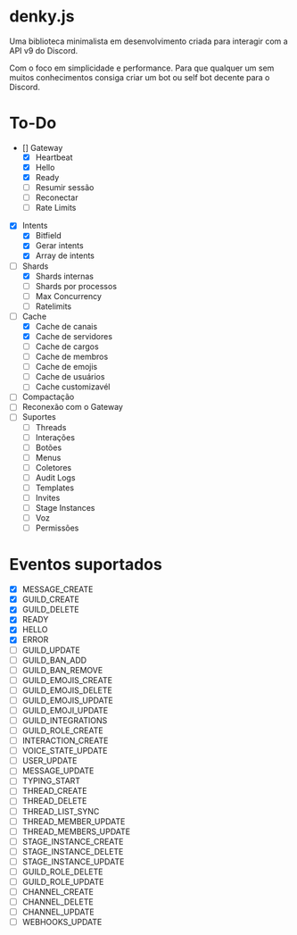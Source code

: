 # denky.js
Uma biblioteca minimalista em desenvolvimento criada para interagir com a API v9 do Discord.

Com o foco em simplicidade e performance. Para que qualquer um sem muitos conhecimentos consiga criar um bot ou self bot decente para o Discord.

# To-Do
 - [] Gateway
    - [x] Heartbeat
    - [x] Hello
    - [x] Ready
    - [ ] Resumir sessão
    - [ ] Reconectar
    - [ ] Rate Limits
 - [x] Intents
    - [x] Bitfield
    - [x] Gerar intents
    - [x] Array de intents 
 - [ ] Shards
    - [x] Shards internas
    - [ ] Shards por processos
    - [ ] Max Concurrency
    - [ ] Ratelimits
 - [ ] Cache
    - [x] Cache de canais
    - [x] Cache de servidores
    - [ ] Cache de cargos
    - [ ] Cache de membros
    - [ ] Cache de emojis
    - [ ] Cache de usuários
    - [ ] Cache customizavél
 - [ ] Compactação
 - [ ] Reconexão com o Gateway
 - [ ] Suportes
     - [ ] Threads
     - [ ] Interações
     - [ ] Botões
     - [ ] Menus
     - [ ] Coletores
     - [ ] Audit Logs
     - [ ] Templates
     - [ ] Invites
     - [ ] Stage Instances
     - [ ] Voz
     - [ ] Permissões

# Eventos suportados
 - [x] MESSAGE_CREATE
 - [x] GUILD_CREATE
 - [x] GUILD_DELETE
 - [x] READY
 - [x] HELLO
 - [x] ERROR
 - [ ] GUILD_UPDATE
 - [ ] GUILD_BAN_ADD
 - [ ] GUILD_BAN_REMOVE
 - [ ] GUILD_EMOJIS_CREATE
 - [ ] GUILD_EMOJIS_DELETE
 - [ ] GUILD_EMOJIS_UPDATE
 - [ ] GUILD_EMOJI_UPDATE
 - [ ] GUILD_INTEGRATIONS
 - [ ] GUILD_ROLE_CREATE
 - [ ] INTERACTION_CREATE
 - [ ] VOICE_STATE_UPDATE
 - [ ] USER_UPDATE
 - [ ] MESSAGE_UPDATE
 - [ ] TYPING_START
 - [ ] THREAD_CREATE
 - [ ] THREAD_DELETE
 - [ ] THREAD_LIST_SYNC
 - [ ] THREAD_MEMBER_UPDATE
 - [ ] THREAD_MEMBERS_UPDATE
 - [ ] STAGE_INSTANCE_CREATE
 - [ ] STAGE_INSTANCE_DELETE
 - [ ] STAGE_INSTANCE_UPDATE
 - [ ] GUILD_ROLE_DELETE
 - [ ] GUILD_ROLE_UPDATE
 - [ ] CHANNEL_CREATE
 - [ ] CHANNEL_DELETE
 - [ ] CHANNEL_UPDATE
 - [ ] WEBHOOKS_UPDATE
